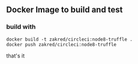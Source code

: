 ## Docker Image to build and test

### build with

    docker build -t zakred/circleci:node8-truffle .
    docker push zakred/circleci:node8-truffle

that's it